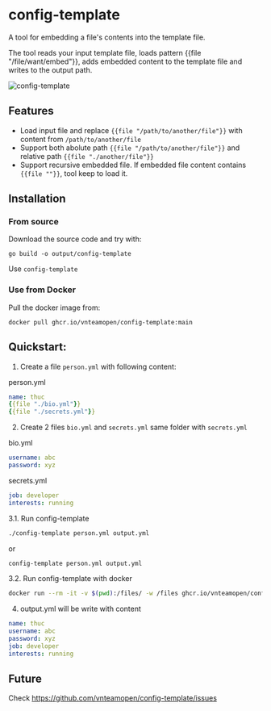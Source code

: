 # config-template

A tool for embedding a file's contents into the template file.

The tool reads your input template file, loads pattern {{file "/file/want/embed"}}, adds embedded content to the template file and writes to the output path.

![config-template](https://raw.githubusercontent.com/vnteamopen/config-template/main/config-template.png)

## Features

 - Load input file and replace `{{file "/path/to/another/file"}}` with content from `/path/to/another/file`
 - Support both abolute path `{{file "/path/to/another/file"}}` and relative path `{{file "./another/file"}}`
 - Support recursive embedded file. If embedded file content contains `{{file ""}}`, tool keep to load it.

## Installation

### From source

Download the source code and try with:

```
go build -o output/config-template
```

Use `config-template`

### Use from Docker

Pull the docker image from:

```
docker pull ghcr.io/vnteamopen/config-template:main
```

## Quickstart:

1. Create a file `person.yml` with following content:

person.yml
```yml
name: thuc
{{file "./bio.yml"}}
{{file "./secrets.yml"}}
```

2. Create 2 files `bio.yml` and `secrets.yml` same folder with `secrets.yml`

bio.yml
```yml
username: abc
password: xyz
```

secrets.yml
```yml
job: developer
interests: running
```

3.1. Run config-template

```bash
./config-template person.yml output.yml
```

or

```bash
config-template person.yml output.yml
```

3.2. Run config-template with docker

```bash
docker run --rm -it -v $(pwd):/files/ -w /files ghcr.io/vnteamopen/config-template:main /app/config-template ./person.yml ./output.yml
```

4. output.yml will be write with content

```yml
name: thuc
username: abc
password: xyz
job: developer
interests: running
```

## Future

Check https://github.com/vnteamopen/config-template/issues
